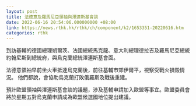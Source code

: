 ```yaml
---
layout: post
title: 法德意及羅馬尼亞領袖與澤連斯基會談
date: 2022-06-16 20:54:06.000000000 +08:00
link: https://news.rthk.hk/rthk/ch/component/k2/1653351-20220616.htm
categories: rthk
---
```


到訪基輔的德國總理朔爾茨、法國總統馬克龍、意大利總理德拉吉及羅馬尼亞總統約翰尼斯到總統府，與烏克蘭總統澤連斯基會面。

法德意領袖早前坐火車抵達烏克蘭後，前往基輔市郊伊爾平，視察受戰火損毀情況。 他們都說，會協助烏克蘭打敗俄羅斯及戰後重建。

預計歐盟領袖與澤連斯基會談的議題，涉及基輔申請加入歐盟等事宜。歐盟委員會將於星期五對烏克蘭申請成為歐盟候選國地位提出建議。

